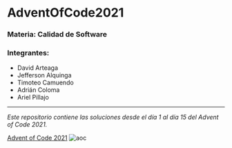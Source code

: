 # AdventOfCode2021 
### **Materia:** Calidad de Software
### **Integrantes:**
- David Arteaga
- Jefferson Alquinga
- Timoteo Camuendo
- Adrián Coloma
- Ariel Pillajo
---
*Este repositorio contiene las soluciones desde el día 1 al día 15 del Advent of Code 2021.*

[Advent of Code 2021](https://adventofcode.com/2021)
![aoc](https://theabbie.github.io/blog/assets/Advent-Of-Code.jpg)